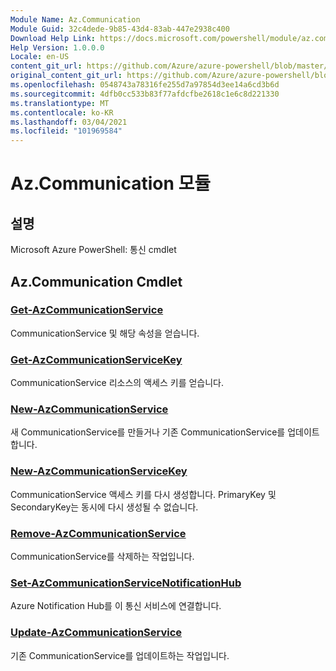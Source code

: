 ```yaml
---
Module Name: Az.Communication
Module Guid: 32c4dede-9b85-43d4-83ab-447e2938c400
Download Help Link: https://docs.microsoft.com/powershell/module/az.communication
Help Version: 1.0.0.0
Locale: en-US
content_git_url: https://github.com/Azure/azure-powershell/blob/master/src/Communication/help/Az.Communication.md
original_content_git_url: https://github.com/Azure/azure-powershell/blob/master/src/Communication/help/Az.Communication.md
ms.openlocfilehash: 0548743a78316fe255d7a97854d3ee14a6cd3b6d
ms.sourcegitcommit: 4dfb0cc533b83f77afdcfbe2618c1e6c8d221330
ms.translationtype: MT
ms.contentlocale: ko-KR
ms.lasthandoff: 03/04/2021
ms.locfileid: "101969584"
---
```

# Az.Communication 모듈
## 설명
Microsoft Azure PowerShell: 통신 cmdlet

## Az.Communication Cmdlet
### [Get-AzCommunicationService](Get-AzCommunicationService.md)
CommunicationService 및 해당 속성을 얻습니다.

### [Get-AzCommunicationServiceKey](Get-AzCommunicationServiceKey.md)
CommunicationService 리소스의 액세스 키를 얻습니다.

### [New-AzCommunicationService](New-AzCommunicationService.md)
새 CommunicationService를 만들거나 기존 CommunicationService를 업데이트합니다.

### [New-AzCommunicationServiceKey](New-AzCommunicationServiceKey.md)
CommunicationService 액세스 키를 다시 생성합니다.
PrimaryKey 및 SecondaryKey는 동시에 다시 생성될 수 없습니다.

### [Remove-AzCommunicationService](Remove-AzCommunicationService.md)
CommunicationService를 삭제하는 작업입니다.

### [Set-AzCommunicationServiceNotificationHub](Set-AzCommunicationServiceNotificationHub.md)
Azure Notification Hub를 이 통신 서비스에 연결합니다.

### [Update-AzCommunicationService](Update-AzCommunicationService.md)
기존 CommunicationService를 업데이트하는 작업입니다.

